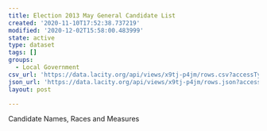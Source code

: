 ```yaml
---
title: Election 2013 May General Candidate List
created: '2020-11-10T17:52:38.737219'
modified: '2020-12-02T15:58:00.483999'
state: active
type: dataset
tags: []
groups:
  - Local Government
csv_url: 'https://data.lacity.org/api/views/x9tj-p4jm/rows.csv?accessType=DOWNLOAD'
json_url: 'https://data.lacity.org/api/views/x9tj-p4jm/rows.json?accessType=DOWNLOAD'
layout: post

---
```

Candidate Names, Races and Measures
